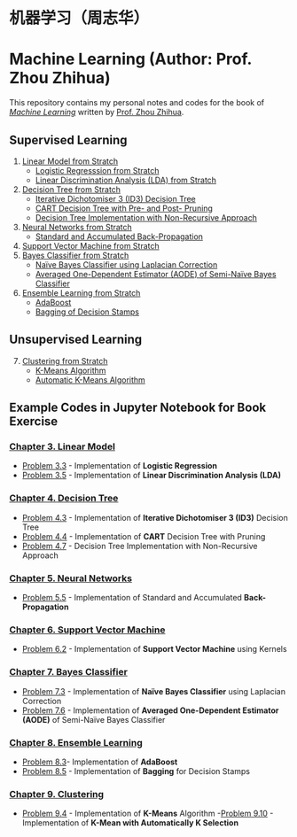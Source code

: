 # 机器学习（周志华）
# Machine Learning (Author: Prof. Zhou Zhihua)

This repository contains my personal notes and codes for the book of [_Machine Learning_](http://cs.nju.edu.cn/zhouzh/zhouzh.files/publication/MLbook2016.htm "Book information") written by [Prof. Zhou Zhihua](http://cs.nju.edu.cn/zhouzh/ "Author Personal Website"). 

## Supervised Learning
1. [Linear Model from Stratch](https://github.com/Hatchin/Machine-Learning-Zhou_Zhihua/tree/master/Linear)
   - [Logistic Regresssion from Stratch](https://github.com/Hatchin/Machine-Learning-Zhou_Zhihua/tree/master/Linear/LogisticRegression) 
   - [Linear Discrimination Analysis (LDA) from Stratch](https://github.com/Hatchin/Machine-Learning-Zhou_Zhihua/tree/master/Linear/LDA) 
2. [Decision Tree from Stratch](https://github.com/Hatchin/Machine-Learning-Zhou_Zhihua/tree/master/DecisionTree/)
   - [Iterative Dichotomiser 3 (ID3) Decision Tree](https://github.com/Hatchin/Machine-Learning-Zhou_Zhihua/tree/master/DecisionTree/ID3)
   - [CART Decision Tree with Pre- and Post- Pruning](https://github.com/Hatchin/Machine-Learning-Zhou_Zhihua/tree/master/DecisionTree/CART)
   - [Decision Tree Implementation with Non-Recursive Approach](https://github.com/Hatchin/Machine-Learning-Zhou_Zhihua/tree/master/DecisionTree/Non-Recursive-Tree)
3. [Neural Networks from Stratch](https://github.com/Hatchin/Machine-Learning-Zhou_Zhihua/tree/master/NeuralNetworks)
   - [Standard and Accumulated Back-Propagation](https://github.com/Hatchin/Machine-Learning-Zhou_Zhihua/tree/master/NeuralNetworks/BackPropagation)
4. [Support Vector Machine from Stratch](https://github.com/Hatchin/Machine-Learning-Zhou_Zhihua/tree/master/SVM/)
5. [Bayes Classifier from Stratch](https://github.com/Hatchin/Machine-Learning-Zhou_Zhihua/tree/master/Bayes)
   - [Naïve Bayes Classifier using Laplacian Correction](https://github.com/Hatchin/Machine-Learning-Zhou_Zhihua/tree/master/Bayes/Nai%CC%88veBayes)
   - [Averaged One-Dependent Estimator (AODE) of Semi-Naïve Bayes Classifier](https://github.com/Hatchin/Machine-Learning-Zhou_Zhihua/tree/master/Bayes/AODE)
6. [Ensemble Learning from Stratch](https://github.com/Hatchin/Machine-Learning-Zhou_Zhihua/tree/master/EnsembleLearning)
   - [AdaBoost](https://github.com/Hatchin/Machine-Learning-Zhou_Zhihua/tree/master/EnsembleLearning/AdaBoost)
   - [Bagging of Decision Stamps](https://github.com/Hatchin/Machine-Learning-Zhou_Zhihua/tree/master/EnsembleLearning/Bagging)
   
## Unsupervised Learning
7. [Clustering from Stratch](https://github.com/Hatchin/Machine-Learning-Zhou_Zhihua/tree/master/Clustering)
   - [K-Means Algorithm](https://github.com/Hatchin/Machine-Learning-Zhou_Zhihua/tree/master/Clustering/Kmeans)
   - [Automatic K-Means Algorithm](https://github.com/Hatchin/Machine-Learning-Zhou_Zhihua/tree/master/Clustering/Automatic-Kmeans)


## Example Codes in Jupyter Notebook for Book Exercise
### [Chapter 3. Linear Model](https://github.com/Hatchin/Machine-Learning-Zhou_Zhihua/tree/master/Linear)
- [Problem 3.3](https://github.com/Hatchin/Machine-Learning-Zhou_Zhihua/tree/master/Linear/LogisticRegression/3.3.ipynb) - Implementation of **Logistic Regression** 
- [Problem 3.5](https://github.com/Hatchin/Machine-Learning-Zhou_Zhihua/tree/master/Linear/LDA/3.5.ipynb) - Implementation of **Linear Discrimination Analysis (LDA)**

### [Chapter 4. Decision Tree](https://github.com/Hatchin/Machine-Learning-Zhou_Zhihua/tree/master/DecisionTree/)
- [Problem 4.3](https://github.com/Hatchin/Machine-Learning-Zhou_Zhihua/tree/master/DecisionTree/ID3/4.3.ipynb) - Implementation of **Iterative Dichotomiser 3 (ID3)** Decision Tree
- [Problem 4.4](https://github.com/Hatchin/Machine-Learning-Zhou_Zhihua/tree/master/DecisionTree/CART/4.4.ipynb) - Implementation of **CART** Decision Tree with Pruning
- [Problem 4.7](https://github.com/Hatchin/Machine-Learning-Zhou_Zhihua/tree/master/DecisionTree/Non-Recursive-Tree/4.7.ipynb) - Decision Tree Implementation with Non-Recursive Approach

### [Chapter 5. Neural Networks](https://github.com/Hatchin/Machine-Learning-Zhou_Zhihua/tree/master/NeuralNetworks)
- [Problem 5.5](https://github.com/Hatchin/Machine-Learning-Zhou_Zhihua/tree/master/NeuralNetworks/BackPropagation/5.5.ipynb) - Implementation of Standard and Accumulated **Back-Propagation**

### [Chapter 6. Support Vector Machine](https://github.com/Hatchin/Machine-Learning-Zhou_Zhihua/tree/master/SVM/)
- [Problem 6.2](https://github.com/Hatchin/Machine-Learning-Zhou_Zhihua/tree/master/SVM/SVM/6.2.ipynb) - Implementation of **Support Vector Machine** using Kernels

### [Chapter 7. Bayes Classifier](https://github.com/Hatchin/Machine-Learning-Zhou_Zhihua/tree/master/Bayes)
- [Problem 7.3](https://github.com/Hatchin/Machine-Learning-Zhou_Zhihua/tree/master/Bayes/Nai%CC%88veBayes/7.3.ipynb) - Implementation of **Naïve Bayes Classifier** using Laplacian Correction
- [Problem 7.6](https://github.com/Hatchin/Machine-Learning-Zhou_Zhihua/tree/master/Bayes/AODE/7.6.ipynb) - Implementation of **Averaged One-Dependent Estimator (AODE)** of Semi-Naïve Bayes Classifier 

### [Chapter 8. Ensemble Learning](https://github.com/Hatchin/Machine-Learning-Zhou_Zhihua/tree/master/EnsembleLearning)
- [Problem 8.3](https://github.com/Hatchin/Machine-Learning-Zhou_Zhihua/tree/master/EnsembleLearning/AdaBoost/8.3.ipynb)- Implementation of **AdaBoost** 
- [Problem 8.5](https://github.com/Hatchin/Machine-Learning-Zhou_Zhihua/tree/master/EnsembleLearning/Bagging/8.5.ipynb) - Implementation of **Bagging** for Decision Stamps

### [Chapter 9. Clustering](https://github.com/Hatchin/Machine-Learning-Zhou_Zhihua/tree/master/Clustering/)
- [Problem 9.4](https://github.com/Hatchin/Machine-Learning-Zhou_Zhihua/tree/master/Clustering/Kmeans) - Implementation of **K-Means** Algorithm
-[Problem 9.10](https://github.com/Hatchin/Machine-Learning-Zhou_Zhihua/tree/master/Clustering/Automatic-Kmeans) - Implementation of **K-Mean with Automatically K Selection** 
